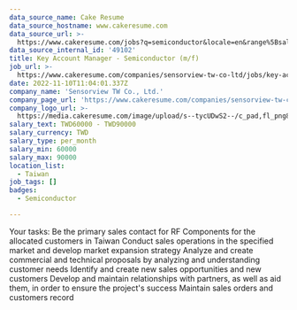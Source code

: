 ```yaml
---
data_source_name: Cake Resume
data_source_hostname: www.cakeresume.com
data_source_url: >-
  https://www.cakeresume.com/jobs?q=semiconductor&locale=en&range%5Bsalary_range%5D%5Bmin%5D=1000000
data_source_internal_id: '49102'
title: Key Account Manager - Semiconductor (m/f)
job_url: >-
  https://www.cakeresume.com/companies/sensorview-tw-co-ltd/jobs/key-account-manager-semiconductor-m-f
date: 2022-11-10T11:04:01.337Z
company_name: 'Sensorview TW Co., Ltd.'
company_page_url: 'https://www.cakeresume.com/companies/sensorview-tw-co-ltd'
company_logo_url: >-
  https://media.cakeresume.com/image/upload/s--tycUDwS2--/c_pad,fl_png8,h_200,w_200/v1668077404/cqchfsm16yoahzuml7mq.png
salary_text: TWD60000 - TWD90000
salary_currency: TWD
salary_type: per_month
salary_min: 60000
salary_max: 90000
location_list:
  - Taiwan
job_tags: []
badges:
  - Semiconductor

---
```


Your tasks: Be the primary sales contact for RF Components for the allocated customers in Taiwan Conduct sales operations in the specified market and develop market expansion strategy Analyze and create commercial and technical proposals by analyzing and understanding customer needs Identify and create new sales opportunities and new customers Develop and maintain relationships with partners, as well as aid them, in order to ensure the project's success Maintain sales orders and customers record